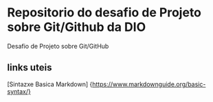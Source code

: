 # Repositorio do desafio de Projeto sobre Git/Github da DIO
Desafio de Projeto sobre Git/GitHub

## links uteis
[Sintazxe Basica Markdown] {https://www.markdownguide.org/basic-syntax/}
